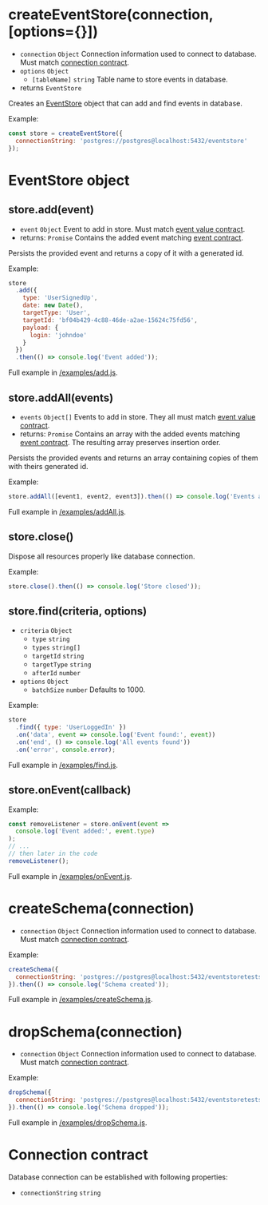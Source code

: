 # createEventStore(connection, [options={}])

* `connection` `Object` Connection information used to connect to database. Must match [connection contract].
* `options` `Object`
  * `[tableName]` `string` Table name to store events in database.
* returns `EventStore`

Creates an [EventStore] object that can add and find events in database.

Example:

```javascript
const store = createEventStore({
  connectionString: 'postgres://postgres@localhost:5432/eventstore'
});
```

# EventStore object

## store.add(event)

* `event` `Object` Event to add in store. Must match [event value contract].
* returns: `Promise` Contains the added event matching [event contract].

Persists the provided event and returns a copy of it with a generated id.

Example:

```javascript
store
  .add({
    type: 'UserSignedUp',
    date: new Date(),
    targetType: 'User',
    targetId: 'bf04b429-4c88-46de-a2ae-15624c75fd56',
    payload: {
      login: 'johndoe'
    }
  })
  .then(() => console.log('Event added'));
```

Full example in [/examples/add.js](/examples/add.js).

## store.addAll(events)

* `events` `Object[]` Events to add in store. They all must match [event value contract].
* returns: `Promise` Contains an array with the added events matching [event contract]. The resulting array preserves insertion order.

Persists the provided events and returns an array containing copies of them with theirs generated id.

Example:

```javascript
store.addAll([event1, event2, event3]).then(() => console.log('Events added'));
```

Full example in [/examples/addAll.js](/examples/addAll.js).

## store.close()

Dispose all resources properly like database connection.

Example:

```javascript
store.close().then(() => console.log('Store closed'));
```

## store.find(criteria, options)

* `criteria` `Object`
  * `type` `string`
  * `types` `string[]`
  * `targetId` `string`
  * `targetType` `string`
  * `afterId` `number`
* `options` `Object`
  * `batchSize` `number` Defaults to 1000.

Example:

```javascript
store
  .find({ type: 'UserLoggedIn' })
  .on('data', event => console.log('Event found:', event))
  .on('end', () => console.log('All events found'))
  .on('error', console.error);
```

Full example in [/examples/find.js](/examples/find.js).

## store.onEvent(callback)

Example:

```javascript
const removeListener = store.onEvent(event =>
  console.log('Event added:', event.type)
);
// ...
// then later in the code
removeListener();
```

Full example in [/examples/onEvent.js](/examples/onEvent.js).

# createSchema(connection)

* `connection` `Object` Connection information used to connect to database. Must match [connection contract].

Example:

```javascript
createSchema({
  connectionString: 'postgres://postgres@localhost:5432/eventstoretests'
}).then(() => console.log('Schema created'));
```

Full example in [/examples/createSchema.js](/examples/createSchema.js).

# dropSchema(connection)

* `connection` `Object` Connection information used to connect to database. Must match [connection contract].

Example:

```javascript
dropSchema({
  connectionString: 'postgres://postgres@localhost:5432/eventstoretests'
}).then(() => console.log('Schema dropped'));
```

Full example in [/examples/dropSchema.js](/examples/dropSchema.js).

# Connection contract

Database connection can be established with following properties:

* `connectionString` `string`

[eventstore]: #eventstore-object
[event contract]: #event-contract
[event value contract]: #eventvalue-contract
[connection contract]: #connection-contract
